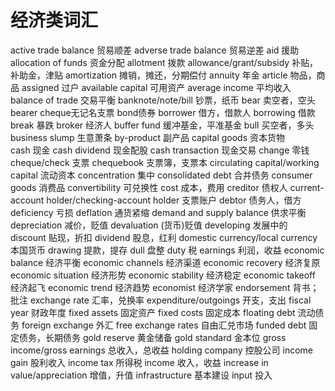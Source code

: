 # 经济类词汇

active trade balance 贸易顺差
adverse trade balance 贸易逆差
aid 援助 
allocation of funds 资金分配 
allotment 拨款 
allowance/grant/subsidy 补贴，补助金，津贴
amortization 摊销，摊还，分期偿付 
annuity 年金 
article 物品，商品 
assigned 过户 
available capital 可用资产 
average income 平均收入 
balance of trade 交易平衡
banknote/note/bill 钞票，纸币
bear 卖空者，空头 
bearer cheque无记名支票
bond债券 
borrower 借方，借款人 
borrowing 借款 
break 暴跌 
broker 经济人
buffer fund 缓冲基金，平准基金 
bull 买空者，多头 
business slump 生意萧条
by-product 副产品 
capital goods 资本货物  
cash 现金
cash dividend 现金配股 
cash transaction 现金交易
change 零钱
cheque/check 支票
chequebook 支票簿，支票本
circulating capital/working capital 流动资本 
concentration 集中 
consolidated debt 合并债务 
consumer goods 消费品 
convertibility 可兑换性 
cost 成本，费用 
creditor 债权人 
current-account holder/checking-account holder 支票账户 
debtor 债务人，借方 
deficiency 亏损
deflation 通货紧缩 
demand and supply balance 供求平衡
depreciation 减价，贬值 
devaluation (货币)贬值 
developing 发展中的
discount 贴现，折扣 
dividend 股息，红利 
domestic currency/local currency本国货币 
drawing 提款，提存 
dull 盘整 
duty 税 
earnings 利润，收益 
economic balance 经济平衡 
economic channels 经济渠道 
economic recovery 经济复原 
economic situation 经济形势 
economic stability 经济稳定 
economic takeoff 经济起飞
economic trend 经济趋势 
economist 经济学家 
endorsement 背书；批注 
exchange rate 汇率，兑换率 
expenditure/outgoings 开支，支出 
fiscal year 财政年度
fixed assets 固定资产 
fixed costs 固定成本 
floating debt 流动债务 
foreign exchange 外汇 
free exchange rates 自由汇兑市场 
funded debt 固定债务，长期债务 
gold reserve 黄金储备
gold standard 金本位
gross income/gross earnings 总收入，总收益 
holding company 控股公司 
income gain 股利收入 
income tax 所得税 
income 收入，收益 
increase in value/appreciation 增值，升值
infrastructure 基本建设 
input 投入